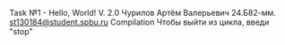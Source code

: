 Task №1 - Hello, World! V. 2.0
Чурилов Артём Валерьевич 24.Б82-мм. 
st130184@student.spbu.ru
Compilation
Чтобы выйти из цикла, введи "stop"
